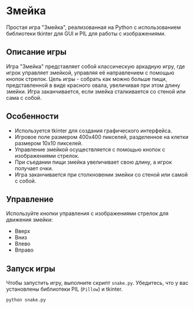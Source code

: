 # Змейка

Простая игра "Змейка", реализованная на Python с использованием библиотеки tkinter для GUI и PIL для работы с изображениями.

## Описание игры

Игра "Змейка" представляет собой классическую аркадную игру, где игрок управляет змейкой, управляя её направлением с помощью кнопок стрелок. Цель игры - собрать как можно больше пищи, представленной в виде красного овала, увеличивая при этом длину змейки. Игра заканчивается, если змейка сталкивается со стеной или сама с собой.

## Особенности

- Используется tkinter для создания графического интерфейса.
- Игровое поле размером 400x400 пикселей, разделенное на клетки размером 10x10 пикселей.
- Управление змейкой осуществляется с помощью кнопок с изображениями стрелок.
- При съедании пищи змейка увеличивает свою длину, а игрок получает очки.
- Игра заканчивается при столкновении змейки со стеной или самой с собой.

## Управление

Используйте кнопки управления с изображениями стрелок для движения змейки:
- Вверх
- Вниз
- Влево
- Вправо

## Запуск игры

Чтобы запустить игру, выполните скрипт `snake.py`. Убедитесь, что у вас установлены библиотеки PIL (`Pillow`) и tkinter.

```bash
python snake.py
